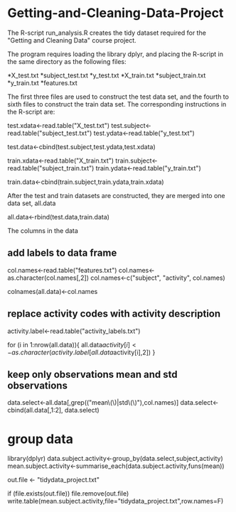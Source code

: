 # Getting-and-Cleaning-Data-Project

The R-script run_analysis.R creates the tidy dataset required for the "Getting and Cleaning Data" course project.

The program requires loading the library dplyr, and placing the R-script in the same directory as the following files:

*X_test.txt
*subject_test.txt
*y_test.txt
*X_train.txt
*subject_train.txt
*y_train.txt
*features.txt



The first three files are used to construct the test data set, and the fourth to sixth files to construct the train data set.
The corresponding instructions in the R-script are:

test.xdata<-read.table("X_test.txt")
test.subject<-read.table("subject_test.txt")
test.ydata<-read.table("y_test.txt")

test.data<-cbind(test.subject,test.ydata,test.xdata)

train.xdata<-read.table("X_train.txt")
train.subject<-read.table("subject_train.txt")
train.ydata<-read.table("y_train.txt")

train.data<-cbind(train.subject,train.ydata,train.xdata)

After the test and train datasets are constructed, they are merged into one data set, all.data

all.data<-rbind(test.data,train.data)

The columns in the data

## add labels to data frame

col.names<-read.table("features.txt")
col.names<-as.character(col.names[,2])
col.names<-c("subject", "activity", col.names)

colnames(all.data)<-col.names

## replace activity codes with activity description
activity.label<-read.table("activity_labels.txt")

for (i in 1:nrow(all.data)){
  all.data$activity[i]<-as.character(activity.label[all.data$activity[i],2])
}

## keep only observations mean and std observations

data.select<-all.data[,grep(("mean\\(\\)|std\\(\\)"),col.names)]
data.select<-cbind(all.data[,1:2], data.select)


# group data
library(dplyr)
data.subject.activity<-group_by(data.select,subject,activity)
mean.subject.activity<-summarise_each(data.subject.activity,funs(mean))

out.file <- "tidydata_project.txt"

if (file.exists(out.file)) file.remove(out.file)
write.table(mean.subject.activity,file="tidydata_project.txt",row.names=F)

